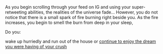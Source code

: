 As you begin scrolling through your feed on IG and using your 
super-retweeting abilities, the realities of the universe fade...
However, you do not notice that there is a small spark of fire burning
right beside you. As the fire increases, you begin to smell the burn 
from deep in your sleep,

Do you:

wake up hurriedly and run out of the house or
[continue to enjoy the dream you were having of your crush](english/burn-down-the-house/house-burn.md)
